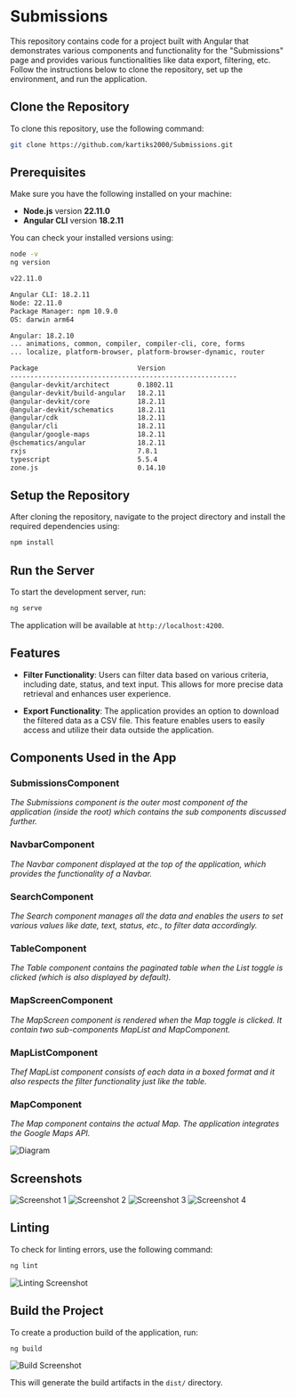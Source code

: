 
# Submissions

This repository contains code for a project built with Angular that demonstrates various components and functionality for the "Submissions" page and provides various functionalities like data export, filtering, etc. Follow the instructions below to clone the repository, set up the environment, and run the application.

## Clone the Repository

To clone this repository, use the following command:

```bash
git clone https://github.com/kartiks2000/Submissions.git
```

## Prerequisites

Make sure you have the following installed on your machine:

- **Node.js** version **22.11.0**
- **Angular CLI** version **18.2.11**

You can check your installed versions using:

```bash
node -v
ng version
```

```bash
v22.11.0
```

```bash
Angular CLI: 18.2.11
Node: 22.11.0
Package Manager: npm 10.9.0
OS: darwin arm64

Angular: 18.2.10
... animations, common, compiler, compiler-cli, core, forms
... localize, platform-browser, platform-browser-dynamic, router

Package                         Version
---------------------------------------------------------
@angular-devkit/architect       0.1802.11
@angular-devkit/build-angular   18.2.11
@angular-devkit/core            18.2.11
@angular-devkit/schematics      18.2.11
@angular/cdk                    18.2.11
@angular/cli                    18.2.11
@angular/google-maps            18.2.11
@schematics/angular             18.2.11
rxjs                            7.8.1
typescript                      5.5.4
zone.js                         0.14.10
```

## Setup the Repository

After cloning the repository, navigate to the project directory and install the required dependencies using:

```bash
npm install
```

## Run the Server

To start the development server, run:

```bash
ng serve
```

The application will be available at `http://localhost:4200`.

## Features

- **Filter Functionality**: Users can filter data based on various criteria, including date, status, and text input. This allows for more precise data retrieval and enhances user experience.

- **Export Functionality**: The application provides an option to download the filtered data as a CSV file. This feature enables users to easily access and utilize their data outside the application.

## Components Used in the App

### SubmissionsComponent
*The Submissions component is the outer most component of the application (inside the root) which contains the sub components discussed further.*

### NavbarComponent
*The Navbar component displayed at the top of the application, which provides the functionality of a Navbar.*

### SearchComponent
*The Search component manages all the data and enables the users to set various values like date, text, status, etc., to filter data accordingly.*

### TableComponent
*The Table component contains the paginated table when the List toggle is clicked (which is also displayed by default).*

### MapScreenComponent
*The MapScreen component is rendered when the Map toggle is clicked. It contain two sub-components MapList and MapComponent.*

### MapListComponent
*Thef MapList component consists of each data in a boxed format and it also respects the filter functionality just like the table.*

### MapComponent
*The Map component contains the actual Map. The application integrates the Google Maps API.*

![Diagram](/repo_assets/Submissions_components_architecture.drawio.png)

## Screenshots

![Screenshot 1](/repo_assets/ss_1.png)
![Screenshot 2](/repo_assets/ss_2.png)
![Screenshot 3](/repo_assets/ss_3.png)
![Screenshot 4](/repo_assets/ss_4.png)

## Linting

To check for linting errors, use the following command:

```bash
ng lint
```

![Linting Screenshot](/repo_assets/ss_6.png)

## Build the Project

To create a production build of the application, run:

```bash
ng build
```

![Build Screenshot](/repo_assets/ss_7.png)

This will generate the build artifacts in the `dist/` directory.
